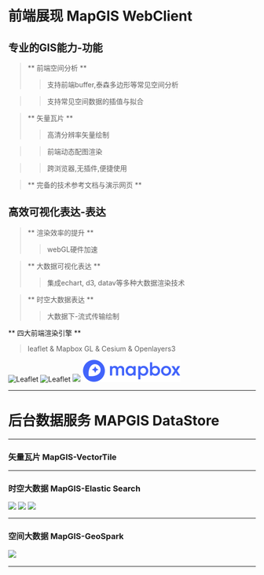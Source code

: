 # 前端展现 MapGIS WebClient
## 专业的GIS能力-功能
> ** 前端空间分析 **
>> 支持前端buffer,泰森多边形等常见空间分析

>> 支持常见空间数据的插值与拟合

> ** 矢量瓦片 **
>> 高清分辨率矢量绘制

>> 前端动态配图渲染

>> 跨浏览器,无插件,便捷使用

> ** 完备的技术参考文档与演示网页 **

## 高效可视化表达-表达
> ** 渲染效率的提升 **
  >> webGL硬件加速

> ** 大数据可视化表达 **
  >> 集成echart, d3, datav等多种大数据渲染技术

> ** 时空大数据表达 **
  >> 大数据下-流式传输绘制

** 四大前端渲染引擎 **
> leaflet &
> Mapbox GL &
> Cesium &
> Openlayers3

<img width="150" src="http://leafletjs.com/docs/images/logo.png" alt="Leaflet" />
<img width="40" src="http://openlayers.org/assets/theme/img/logo70.png" alt="Leaflet" />
<img width="200" src="https://github.com/AnalyticalGraphicsInc/cesium/wiki/logos/Cesium_Logo_Color.jpg" />
<img width="200" src="https://raw.githubusercontent.com/mapbox/mapbox-gl-js/master/docs/pages/assets/logo.png" />

***

# 后台数据服务 MAPGIS DataStore

***

### 矢量瓦片 MapGIS-VectorTile

***

### 时空大数据 MapGIS-Elastic Search
<img width="300" src="https://www.elastic.co/assets/blt6050efb80ceabd47/elastic-logo%20(2).svg" />
<img width="180" src="https://www.elastic.co/assets/blt4b57bc90b80ad273/scalability.svg" />
<img width="150" src="https://www.elastic.co/assets/blt978dde6de638a5bf/resilient.svg" />

***

### 空间大数据 MapGIS-GeoSpark
<img width="300" src="http://static1.squarespace.com/static/56cf0a1c1d07c0e5409f1437/t/56cf0c18c2ea51d77a6a2103/1461864272103/?format=1500w" />

***
